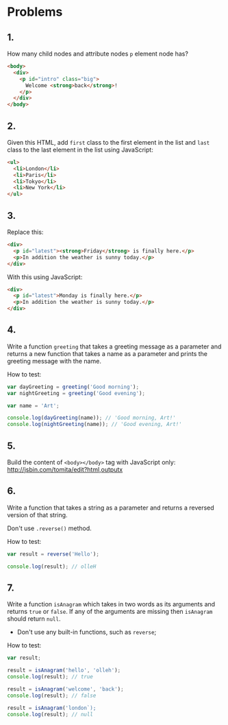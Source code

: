 # Problems

## 1.

How many child nodes and attribute nodes `p` element node has?

```html
<body>
  <div>
    <p id="intro" class="big">
      Welcome <strong>back</strong>!
    </p>
  </div>
</body>
```

## 2.

Given this HTML, add `first` class to the first element in the list and `last` class to the last element in the list using JavaScript:

```html
<ul>
  <li>London</li>
  <li>Paris</li>
  <li>Tokyo</li>
  <li>New York</li>
</ul>
```

## 3.

Replace this:

```html
<div>
  <p id="latest"><strong>Friday</strong> is finally here.</p>
  <p>In addition the weather is sunny today.</p>
</div>
```

With this using JavaScript:

```html
<div>
  <p id="latest">Monday is finally here.</p>
  <p>In addition the weather is sunny today.</p>
</div>
```
## 4.

Write a function `greeting` that takes a greeting message as a parameter and returns a new function that takes a name as a parameter and prints the greeting message with the name.

How to test:

```js
var dayGreeting = greeting('Good morning');
var nightGreeting = greeting('Good evening');

var name = 'Art';

console.log(dayGreeting(name)); // 'Good morning, Art!'
console.log(nightGreeting(name)); // 'Good evening, Art!'
```

## 5.

Build the content of `<body></body>` tag with JavaScript only: http://jsbin.com/tomita/edit?html,outputx

## 6.

Write a function that takes a string as a parameter and returns a reversed version of that string.

Don't use `.reverse()` method.

How to test:

```js
var result = reverse('Hello');

console.log(result); // olleH
```

## 7.

Write a function `isAnagram` which takes in two words as its arguments and returns `true` or `false`. If any of the arguments are missing then `isAnagram` should return `null`.

+ Don't use any built-in functions, such as `reverse`;

How to test:

```js
var result;

result = isAnagram('hello', 'olleh');
console.log(result); // true

result = isAnagram('welcome', 'back');
console.log(result); // false

result = isAnagram('london`);
console.log(result); // null
```
